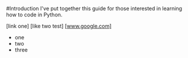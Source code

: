 #Introduction
I've put together this guide for those interested in learning how to code in Python.

[link one]
[like two test]
[www.google.com]
* one
* two
* three
